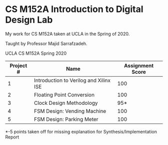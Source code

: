 # CS M152A Introduction to Digital Design Lab
My work for CS M152A taken at UCLA in the Spring of 2020. 

Taught by Professor Majid Sarrafzadeh. 


UCLA CS M152A Spring 2020


| Project #	      |Name                                    | Assignment Score |
| ----------------|----------------------------------------|---------------- | 
| 1	              | Introduction to Verilog and Xilinx ISE |100	             |
| 2 	            | Floating Point Conversion              |100              |
| 3 	            | Clock Design Methodology               |95* 	             |
| 4 	            | FSM Design: Vending Machine            |100	             |
| 5 	            | FSM Design: Parking Meter              |100	             |

*-5 points taken off for missing explanation for Synthesis/Implementation Report
